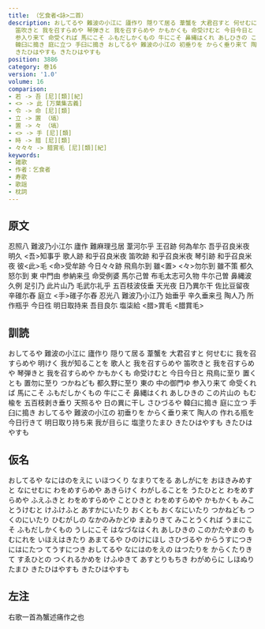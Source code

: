 ```yaml
---
title: （乞食者<詠>二首）
description: おしてるや 難波の小江に 廬作り 隠りて居る 葦蟹を 大君召すと 何せむに 我を召すらめや 明けく 我が知ることを 歌人と 我を召すらめや
  笛吹きと 我を召すらめや 琴弾きと 我を召すらめや かもかくも 命受けむと 今日今日と 飛鳥に至り 置くとも 置勿に至り つかねども 都久野に至り 東の 中の御門ゆ
  参入り来て 命受くれば 馬にこそ ふもだしかくもの 牛にこそ 鼻縄はくれ あしひきの この片山の もむ楡を 五百枝剥き垂り 天照るや 日の異に干し さひづるや
  韓臼に搗き 庭に立つ 手臼に搗き おしてるや 難波の小江の 初垂りを からく垂り来て 陶人の 作れる瓶を 今日行きて 明日取り持ち来 我が目らに 塩塗りたまひ
  きたひはやすも きたひはやすも
position: 3886
category: 巻16
version: '1.0'
volume: 16
comparison:
- 若 -> 吾 [尼][類][紀]
- <> -> 此 [万葉集古義]
- 令 -> 命 [尼][類]
- 立 -> 置 （塙）
- 置 -> 々 （塙）
- <> -> 手 [尼][類]
- 時 -> 腊 [尼][類]
- 々々々 -> 腊賞毛 [尼][類][紀]
keywords:
- 雑歌
- 作者：乞食者
- 寿歌
- 歌謡
- 枕詞
---
```


## 原文

忍照八 難波乃小江尓 廬作 難麻理弖居 葦河尓乎 王召跡 何為牟尓 吾乎召良米夜 明久 <吾>知事乎 歌人跡 和乎召良米夜 笛吹跡 和乎召良米夜 琴引跡 和乎召良米夜 彼<此>毛 <命>受牟跡 今日々々跡 飛鳥尓到 雖<置> <々>勿尓到 雖不策 都久怒尓到 東 中門由 参納来弖 命受例婆 馬尓己曽 布毛太志可久物 牛尓己曽 鼻縄波久例 足引乃 此片山乃 毛武尓礼乎 五百枝波伎垂 天光夜 日乃異尓干 佐比豆留夜 辛碓尓舂 庭立 <手>碓子尓舂 忍光八 難波乃小江乃 始垂乎 辛久垂来弖 陶人乃 所作瓶乎 今日徃 明日取持来 吾目良尓 塩柒給 <腊>賞毛 <腊賞毛>

## 訓読

おしてるや 難波の小江に 廬作り 隠りて居る 葦蟹を 大君召すと 何せむに 我を召すらめや 明けく 我が知ることを 歌人と 我を召すらめや 笛吹きと 我を召すらめや 琴弾きと 我を召すらめや かもかくも 命受けむと 今日今日と 飛鳥に至り 置くとも 置勿に至り つかねども 都久野に至り 東の 中の御門ゆ 参入り来て 命受くれば 馬にこそ ふもだしかくもの 牛にこそ 鼻縄はくれ あしひきの この片山の もむ楡を 五百枝剥き垂り 天照るや 日の異に干し さひづるや 韓臼に搗き 庭に立つ 手臼に搗き おしてるや 難波の小江の 初垂りを からく垂り来て 陶人の 作れる瓶を 今日行きて 明日取り持ち来 我が目らに 塩塗りたまひ きたひはやすも きたひはやすも

## 仮名

おしてるや なにはのをえに いほつくり なまりてをる あしがにを おほきみめすと なにせむに わをめすらめや あきらけく わがしることを うたひとと わをめすらめや ふえふきと わをめすらめや ことひきと わをめすらめや かもかくも みことうけむと けふけふと あすかにいたり おくとも おくなにいたり つかねども つくのにいたり ひむがしの なかのみかどゆ まゐりきて みことうくれば うまにこそ ふもだしかくもの うしにこそ はなづなはくれ あしひきの このかたやまの もむにれを いほえはきたり あまてるや ひのけにほし さひづるや からうすにつき にはにたつ てうすにつき おしてるや なにはのをえの はつたりを からくたりきて すゑひとの つくれるかめを けふゆきて あすとりもちき わがめらに しほぬりたまひ きたひはやすも きたひはやすも

## 左注

右歌一首為蟹述痛作之也
